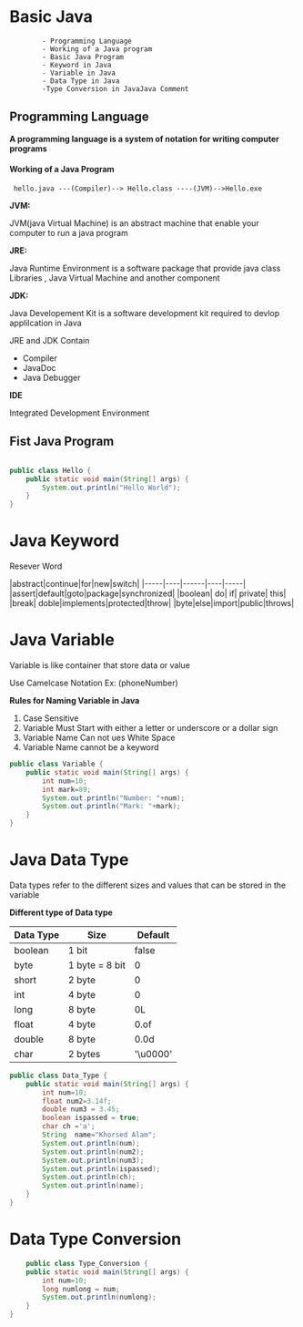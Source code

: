 # Basic Java #
            - Programming Language
            - Working of a Java program
            - Basic Java Program
            - Keyword in Java
            - Variable in Java
            - Data Type in Java
            -Type Conversion in JavaJava Comment
## Programming Language ##
<strong><p> A programming language is a system of notation for writing computer programs </p></strong>

#### Working of a Java Program ####

     hello.java ---(Compiler)--> Hello.class ----(JVM)-->Hello.exe
 <strong>JVM:  </strong>
<p>JVM(java Virtual Machine) is an abstract machine that enable your computer to run a java program </p>

<strong> JRE: </strong> 
<p> Java Runtime Environment is a software package that provide java class Libraries , Java Virtual Machine and another component</p>

<Strong> JDK: </strong>

<p>Java Developement Kit is a software development kit required to devlop applilcation in Java</p>
<p>JRE and JDK Contain </p>
<ul>
 <li>Compiler</li>
<li>JavaDoc</li>
<li>Java Debugger</li>
</ul>

<strong> IDE </strong>
<p>Integrated Development Environment</p>

## Fist Java Program ##

```java

public class Hello {
    public static void main(String[] args) {
        System.out.println("Hello World");
    }
}

```
# Java Keyword #
<p>Resever Word </p>
|abstract|continue|for|new|switch|
|-----|----|------|----|-----|
|assert|default|goto|package|synchronized|
|boolean| do| if| private| this|
|break| doble|implements|protected|throw|
|byte|else|import|public|throws|

# Java Variable #
<p>Variable is like container that store data or value </p>
<p>Use Camelcase Notation Ex: (phoneNumber) </p>

<strong>Rules for Naming Variable in Java </strong>
<ol>
  <li> Case Sensitive </li>
  <li> Variable Must Start with either a letter or underscore or a dollar sign </li>
  <li> Variable Name Can not ues White Space </li>
  <li> Variable Name cannot be a keyword </li>
</ol>

`````java
public class Variable {
    public static void main(String[] args) {
        int num=10;
        int mark=89;
        System.out.println("Number: "+num);
        System.out.println("Mark: "+mark);
    }
}

`````
# Java Data Type #
<p>Data types refer to the different sizes and values that can be stored in the variable</p>
<strong>Different type of Data type </strong>

|Data Type|Size|Default|
|-----|----|-----|
|boolean|1 bit| false|
|byte| 1 byte = 8 bit| 0|
|short| 2 byte| 0|
|int | 4 byte| 0|
|long|8 byte | 0L|
|float|4 byte | 0.of|
|double| 8 byte | 0.0d|
|char | 2 bytes|'\u0000'|

````java
public class Data_Type {
    public static void main(String[] args) {
        int num=10;
        float num2=3.14f;
        double num3 = 3.45;
        boolean ispassed = true;
        char ch ='a';
        String  name="Khorsed Alam";
        System.out.println(num);
        System.out.println(num2);
        System.out.println(num3);
        System.out.println(ispassed);
        System.out.println(ch);
        System.out.println(name);
    }
}

````
# Data Type Conversion #
````java
    public class Type_Conversion {
    public static void main(String[] args) {
        int num=10;
        long numlong = num;
        System.out.println(numlong);
    }
}

````